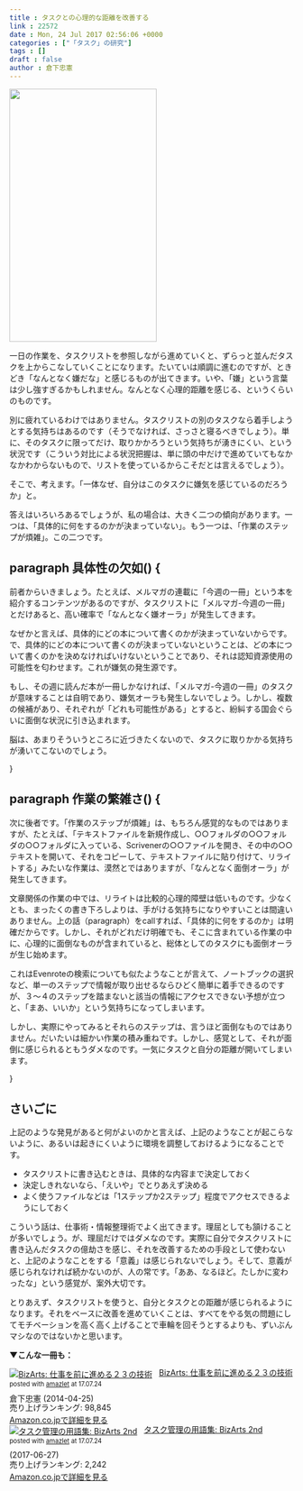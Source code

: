 ```yaml
---
title : タスクとの心理的な距離を改善する
link : 22572
date : Mon, 24 Jul 2017 02:56:06 +0000
categories : ["「タスク」の研究"]
tags : []
draft : false
author : 倉下忠憲
---
```


<a href="https://rashita.net/blog/?attachment_id=22573" rel="attachment wp-att-22573"><img src="https://rashita.net/blog/wp-content/uploads/2017/07/screenshot-20.png" alt="" width="261" height="449" class="alignnone size-full wp-image-22573" /></a>

一日の作業を、タスクリストを参照しながら進めていくと、ずらっと並んだタスクを上からこなしていくことになります。たいていは順調に進むのですが、ときどき「なんとなく嫌だな」と感じるものが出てきます。いや、「嫌」という言葉は少し強すぎるかもしれません。なんとなく心理的距離を感じる、というくらいのものです。

別に疲れているわけではありません。タスクリストの別のタスクなら着手しようとする気持ちはあるのです（そうでなければ、さっさと寝るべきでしょう）。単に、そのタスクに限ってだけ、取りかかろうという気持ちが湧きにくい、という状況です（こういう対比による状況把握は、単に頭の中だけで進めていてもなかなかわからないもので、リストを使っているからこそだとは言えるでしょう）。

そこで、考えます。「一体なぜ、自分はこのタスクに嫌気を感じているのだろうか」と。

答えはいろいろあるでしょうが、私の場合は、大きく二つの傾向があります。一つは、「具体的に何をするのかが決まっていない」。もう一つは、「作業のステップが煩雑」。この二つです。

<h2>paragraph 具体性の欠如() {</h2>

前者からいきましょう。たとえば、メルマガの連載に「今週の一冊」という本を紹介するコンテンツがあるのですが、タスクリストに「メルマガ-今週の一冊」とだけあると、高い確率で「なんとなく嫌オーラ」が発生してきます。

なぜかと言えば、具体的にどの本について書くのかが決まっていないからです。で、具体的にどの本について書くのが決まっていないということは、どの本について書くのかを決めなければいけないということであり、それは認知資源使用の可能性を匂わせます。これが嫌気の発生源です。

もし、その週に読んだ本が一冊しかなければ、「メルマガ-今週の一冊」のタスクが意味することは自明であり、嫌気オーラも発生しないでしょう。しかし、複数の候補があり、それぞれが「どれも可能性がある」とすると、紛糾する国会ぐらいに面倒な状況に引き込まれます。

脳は、あまりそういうところに近づきたくないので、タスクに取りかかる気持ちが湧いてこないのでしょう。

}

<h2>paragraph 作業の繁雑さ() {</h2>

次に後者です。「作業のステップが煩雑」は、もちろん感覚的なものではありますが、たとえば、「テキストファイルを新規作成し、○○フォルダの○○フォルダの○○フォルダに入っている、Scrivenerの○○ファイルを開き、その中の○○テキストを開いて、それをコピーして、テキストファイルに貼り付けて、リライトする」みたいな作業は、漠然とではありますが、「なんとなく面倒オーラ」が発生してきます。

文章関係の作業の中では、リライトは比較的心理的障壁は低いものです。少なくとも、まったくの書き下ろしよりは、手がける気持ちになりやすいことは間違いありません。上の話（paragraph）をcallすれば、「具体的に何をするのか」は明確だからです。しかし、それがどれだけ明確でも、そこに含まれている作業の中に、心理的に面倒なものが含まれていると、総体としてのタスクにも面倒オーラが生じ始めます。

これはEvenroteの検索についても似たようなことが言えて、ノートブックの選択など、単一のステップで情報が取り出せるならひどく簡単に着手できるのですが、３〜４のステップを踏まないと該当の情報にアクセスできない予想が立つと、「まあ、いいか」という気持ちになってしまいます。

しかし、実際にやってみるとそれらのステップは、言うほど面倒なものではありません。だいたいは細かい作業の積み重ねです。しかし、感覚として、それが面倒に感じられるともうダメなのです。一気にタスクと自分の距離が開いてしまいます。

}

<h2>さいごに</h2>

上記のような発見があると何がよいのかと言えば、上記のようなことが起こらないように、あるいは起きにくいように環境を調整しておけるようになることです。

<ul>
<li>タスクリストに書き込むときは、具体的な内容まで決定しておく</li>
<li>決定しきれないなら、「えいや」でとりあえず決める</li>
<li>よく使うファイルなどは「1ステップか2ステップ」程度でアクセスできるようにしておく</li>
</ul>

こういう話は、仕事術・情報整理術でよく出てきます。理屈としても頷けることが多いでしょう。が、理屈だけではダメなのです。実際に自分でタスクリストに書き込んだタスクの億劫さを感じ、それを改善するための手段として使わないと、上記のようなことをする「意義」は感じられないでしょう。そして、意義が感じられなければ続かないのが、人の常です。「ああ、なるほど。たしかに変わったな」という感覚が、案外大切です。

とりあえず、タスクリストを使うと、自分とタスクとの距離が感じられるようになります。それをベースに改善を進めていくことは、すべてをやる気の問題にしてモチベーションを高く高く上げることで車輪を回そうとするよりも、ずいぶんマシなのではないかと思います。

<strong>▼こんな一冊も：</strong>

<div class="amazlet-box" style="margin-bottom:0px;"><div class="amazlet-image" style="float:left;margin:0px 12px 1px 0px;"><a href="http://www.amazon.co.jp/exec/obidos/ASIN/B00JYDQ1SY/rashita1000-22/ref=nosim/" name="amazletlink" target="_blank"><img src="https://images-fe.ssl-images-amazon.com/images/I/410cLGVXI4L._SL160_.jpg" alt="BizArts: 仕事を前に進める２３の技術" style="border: none;" /></a></div><div class="amazlet-info" style="line-height:120%; margin-bottom: 10px"><div class="amazlet-name" style="margin-bottom:10px;line-height:120%"><a href="http://www.amazon.co.jp/exec/obidos/ASIN/B00JYDQ1SY/rashita1000-22/ref=nosim/" name="amazletlink" target="_blank">BizArts: 仕事を前に進める２３の技術</a><div class="amazlet-powered-date" style="font-size:80%;margin-top:5px;line-height:120%">posted with <a href="http://www.amazlet.com/" title="amazlet" target="_blank">amazlet</a> at 17.07.24</div></div><div class="amazlet-detail">倉下忠憲 (2014-04-25)<br />売り上げランキング: 98,845<br /></div><div class="amazlet-sub-info" style="float: left;"><div class="amazlet-link" style="margin-top: 5px"><a href="http://www.amazon.co.jp/exec/obidos/ASIN/B00JYDQ1SY/rashita1000-22/ref=nosim/" name="amazletlink" target="_blank">Amazon.co.jpで詳細を見る</a></div></div></div><div class="amazlet-footer" style="clear: left"></div></div>

<div class="amazlet-box" style="margin-bottom:0px;"><div class="amazlet-image" style="float:left;margin:0px 12px 1px 0px;"><a href="http://www.amazon.co.jp/exec/obidos/ASIN/B073F8WKW4/rashita1000-22/ref=nosim/" name="amazletlink" target="_blank"><img src="https://images-fe.ssl-images-amazon.com/images/I/41KD%2BtMKN8L._SL160_.jpg" alt="タスク管理の用語集: BizArts 2nd" style="border: none;" /></a></div><div class="amazlet-info" style="line-height:120%; margin-bottom: 10px"><div class="amazlet-name" style="margin-bottom:10px;line-height:120%"><a href="http://www.amazon.co.jp/exec/obidos/ASIN/B073F8WKW4/rashita1000-22/ref=nosim/" name="amazletlink" target="_blank">タスク管理の用語集: BizArts 2nd</a><div class="amazlet-powered-date" style="font-size:80%;margin-top:5px;line-height:120%">posted with <a href="http://www.amazlet.com/" title="amazlet" target="_blank">amazlet</a> at 17.07.24</div></div><div class="amazlet-detail"> (2017-06-27)<br />売り上げランキング: 2,242<br /></div><div class="amazlet-sub-info" style="float: left;"><div class="amazlet-link" style="margin-top: 5px"><a href="http://www.amazon.co.jp/exec/obidos/ASIN/B073F8WKW4/rashita1000-22/ref=nosim/" name="amazletlink" target="_blank">Amazon.co.jpで詳細を見る</a></div></div></div><div class="amazlet-footer" style="clear: left"></div></div>

